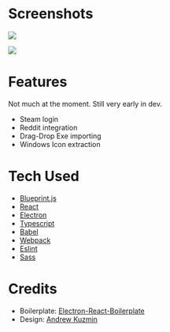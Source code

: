 # Screenshots

![](https://github.com/simeonradivoev/gameflow-launcher/wiki/Screenshots/main_window_frameless.png)

![](https://github.com/simeonradivoev/gameflow-launcher/wiki/Screenshots/settings_frameless.png)

# Features
Not much at the moment. Still very early in dev.

* Steam login
* Reddit integration
* Drag-Drop Exe importing
* Windows Icon extraction

# Tech Used

* [Blueprint.js](https://github.com/palantir/blueprint)
* [React](https://github.com/facebook/react)
* [Electron](https://github.com/electron/electron)
* [Typescript](https://github.com/microsoft/TypeScript)
* [Babel](https://github.com/babel/babel)
* [Webpack](https://github.com/webpack/webpack)
* [Eslint](https://github.com/eslint/eslint)
* [Sass](https://github.com/sass/sass)

# Credits

* Boilerplate: [Electron-React-Boilerplate](https://github.com/electron-react-boilerplate/electron-react-boilerplate)
* Design: [Andrew Kuzmin](https://dribbble.com/shots/7880263-Game-Store-Launcher)
